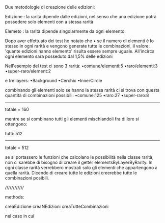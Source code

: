Due metodologie di creazione delle edizioni:

Edizione : la rarità dipende dalle edizioni, nel senso che
una edizione potrà possedere solo elementi con a stessa
rarità

Elemeto : la rarità dipende singolarmente da ogni elemento.

Dopo aver effettuato dei test ho notato che
• se il numero di elementi è lo stesso in ogni rarità e
vengono generate tutte le combinazioni, il valore: 'quante
edizioni hanno elemento' risulta essere sempre uguale.
All'incirca ogni elemento sara posseduto dal 1,5% delle edizioni

Nell'esempio del test ci sono 3 rarità:
•comune/elementi:5
•raro/elementi:3
•super-raro/element:2

e tre layers:
•Background
•Cerchio
•InnerCircle

combinando gli elementi solo se hanno la stessa rarità ci si
trova con questa quantità di combinazioni possibili:
•comune:125
•raro:27
•super-raro:8

---

totale = 160

mentre se si combinano tutti gli elementi mischiandoli fra
di loro si ottengono:

tutti: 512

---

totale = 512

se si portassero le funzioni che calcolano le possibilità
nella classe rarità, non ci sarebbe di bisogno di creare il
getter elementsByLayerByRarity. In ogni classe rarità
verrebbero mostrati solo gli elementi che appartengono a
quella rarità. Dicendo di creare tutte le edizioni
creerebbe tutte le combinazioni posibili.

////////////

methods:

creaEdizione
creaNEdizioni
creaTutteCombinazioni

nel caso in cui
